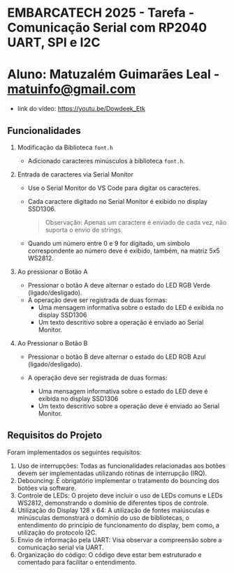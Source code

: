 # EMBARCATECH 2025 -  Tarefa - Comunicação Serial com RP2040 UART, SPI e I2C

# Aluno: Matuzalém Guimarães Leal - matuinfo@gmail.com
- link do vídeo: https://youtu.be/Dowdeek_Etk

## Funcionalidades

1. Modificação da Biblioteca `font.h`

    - Adicionado caracteres minúsculos à biblioteca `font.h`. 

2. Entrada de caracteres via Serial Monitor

    - Use o Serial Monitor do VS Code para digitar os caracteres.
    - Cada caractere digitado no Serial Monitor é exibido no display SSD1306.

        > Observação: Apenas um caractere é enviado de cada vez, não suporta o envio de strings.

    - Quando um número entre 0 e 9 for digitado, um símbolo correspondente ao número deve é  exibido, também, na matriz 5x5 WS2812.

3. Ao pressionar o Botão A

    - Pressionar o botão A deve alternar o estado do LED RGB Verde (ligado/desligado).
    - A operação deve ser registrada de duas formas:
        - Uma mensagem informativa sobre o estado do LED é exibida no display SSD1306
        - Um texto descritivo sobre a operação é enviado ao Serial Monitor.
        
4. Ao Pressionar o Botão B

    - Pressionar o botão B deve alternar o estado do LED RGB Azul (ligado/desligado).
    - A operação deve ser registrada de duas formas:

        - Uma mensagem informativa sobre o estado do LED deve é exibida no display SSD1306
        - Um texto descritivo sobre a operação deve é enviado ao Serial Monitor.

## Requisitos do Projeto

Foram implementados os seguintes requisitos:

1. Uso de interrupções: Todas as funcionalidades relacionadas aos botões devem ser implementadas
utilizando rotinas de interrupção (IRQ).
2. Debouncing: É obrigatório implementar o tratamento do bouncing dos botões via software.
3. Controle de LEDs: O projeto deve incluir o uso de LEDs comuns e LEDs WS2812, demonstrando o domínio de diferentes tipos de controle.
4. Utilização do Display 128 x 64: A utilização de fontes maiúsculas e minúsculas demonstrará o domínio do uso de bibliotecas, o entendimento do princípio de funcionamento do display, bem como, a utilização do protocolo I2C.
5. Envio de informação pela UART: Visa observar a compreensão sobre a comunicação serial via UART.
6. Organização do código: O código deve estar bem estruturado e comentado para facilitar o entendimento.
